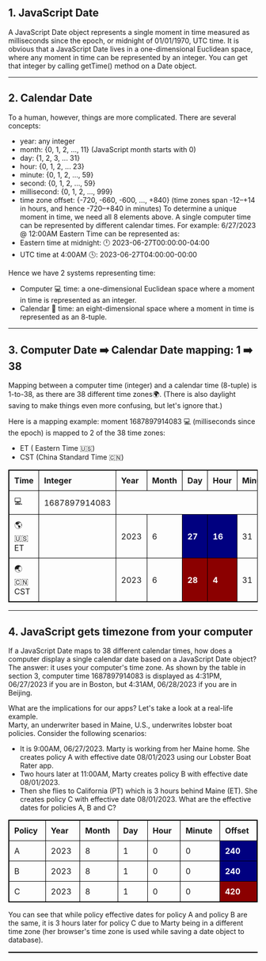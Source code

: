 <style>
	table, th, td {
		border: 1px solid black;
		text-align: left;
	}

	table {
		border-collapse: collapse;;
	}

	.darkgreen {
		color: darkgreen;
	}

	th, td {
		padding: 10px;
		width: 80px;
	}

	.navy {
		background-color: navy;
		color: white;
		font-weight: bold;
	}

	.purple {
		color: purple;
	}

	.darkred {
		background-color: darkred;
		color: white;
		font-weight: bold;
	}

	.link {
		cursor: pointer;
		text-decoration: none;
		font-weight: bold;
	}
</style>


## 1. JavaScript Date
A JavaScript Date object represents a single moment in time measured as milliseconds since the epoch, or midnight of 01/01/1970, UTC time. It is obvious that a JavaScript Date lives in a one-dimensional Euclidean space, where any moment in time can be represented by an integer. You can get that integer by calling getTime() method on a Date object.

___

## 2. Calendar Date
To a human, however, things are more complicated. There are several concepts: 
- year: any integer
- month: {0, 1, 2, ..., 11} (JavaScript month starts with 0)
- day: {1, 2, 3, ... 31}
- hour: {0, 1, 2, ... 23}
- minute: {0, 1, 2, ..., 59}
- second: {0, 1, 2, ..., 59}
- millisecond: {0, 1, 2, ..., 999}
- time zone offset: {-720, -660, -600, ..., +840} (time zones span -12&ndash;+14 in hours, and hence -720&ndash;+840 in minutes)
To determine a unique moment in time, we need all 8 elements above. A single computer time can be represented by different calendar times. For example: 6/27/2023 @ 12:00AM Eastern Time can be represented as:
- Eastern time at midnight: 🕛 2023-06-27T00:00:00-04:00
- UTC time at 4:00AM 🕓: 2023-06-27T04:00:00-00:00

Hence we have 2 systems representing time:
- Computer 💻 time: a one-dimensional Euclidean space where a moment in time is represented as an integer.
- Calendar 📆 time: an eight-dimensional space where a moment in time is represented as an 8-tuple.
___

## 3. Computer Date ➡️ Calendar Date mapping: 1 ➡️ 38
Mapping between a computer time (integer) and a calendar time (8-tuple) is 1-to-38, as there are 38 different time zones🌍. (There is also daylight saving to make things even more confusing, but let's ignore that.)

Here is a mapping example: moment 1687897914083 💻 (milliseconds since the epoch) is mapped to 2 of the 38 time zones:
- ET ( Eastern Time 🇺🇸)
- CST (China Standard Time 🇨🇳)

<table>
	<tr>
		<th style="width:120px">Time</th>
		<th>Integer</th>
		<th>Year</td>
		<th>Month</td>
		<th>Day</th>
		<th>Hour</th>
		<th>Minute</th>
		<th>Second</th>
		<th>Millisecond</th>
		<th>Offset</th>
	</tr>
	<tr>
		<td>💻</td>
		<td>1687897914083</td>
		<td colspan="8"></td>
	</tr>
	<tr>
		<td>🌎 🇺🇸 ET</td>
		<td></td>
		<td>2023</td>
		<td>6</td>
		<td class="navy">27</td>
		<td class="navy">16</td>
		<td>31</td>
		<td>54</td>
		<td>83</td>
		<td class="navy">240</td>
	</tr>
	<tr>
		<td>🌏 🇨🇳 CST</td>
		<td></td>
		<td>2023</td>
		<td>6</td>
		<td class="darkred">28</td>
		<td class="darkred">4</td>
		<td>31</td>
		<td>54</td>
		<td>83</td>
		<td class="darkred">-480</td>
	</tr>
</table>

___

## 4. JavaScript gets timezone from your computer
If a JavaScript Date maps to 38 different calendar times, how does a computer display a single calendar date based on a JavaScript Date object? The answer: it uses your computer's time zone. As shown by the table in section 3, computer time 1687897914083 is displayed as 4:31PM, 06/27/2023 if you are in Boston, but 4:31AM, 06/28/2023 if you are in Beijing. 

What are the implications for our apps? Let's take a look at a real-life example.<br>
Marty, an underwriter based in Maine, U.S., underwrites lobster boat policies. Consider the following scenarios:
- It is 9:00AM, 06/27/2023. Marty is working from her Maine home. She creates policy A with effective date 08/01/2023 using our Lobster Boat Rater app.
- Two hours later at 11:00AM, Marty creates policy B with effective date 08/01/2023.
- Then she flies to California (PT) which is 3 hours behind Maine (ET). She creates policy C with effective date 08/01/2023.
What are the effective dates for policies A, B and C?
<table>
	<tr>
		<th>Policy</th>
		<th>Year</th>
		<th>Month</th>
		<th>Day</th>
		<th>Hour</th>
		<th>Minute</th>
		<th>Offset</th>
	</tr>
	<tr>
		<td>A</td>
		<td>2023</td>
		<td>8</td>
		<td>1</td>
		<td>0</td>
		<td>0</td>
		<td class="navy">240</td>
	</tr>
	<tr>
		<td>B</td>
		<td>2023</td>
		<td>8</td>
		<td>1</td>
		<td>0</td>
		<td>0</td>
		<td class="navy">240</td>
	</tr>
	<tr>
		<td>C</td>
		<td>2023</td>
		<td>8</td>
		<td>1</td>
		<td>0</td>
		<td>0</td>
		<td class="darkred">420</td>
	</tr>
<table>
You can see that while policy effective dates for policy A and policy B are the same, it is 3 hours later for policy C due to Marty being in a different time zone (her browser's time zone is used while saving a date object to database).

